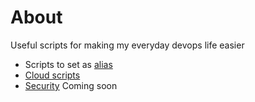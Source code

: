 # About

Useful scripts for making my everyday devops life easier
- Scripts to set as [alias](./alias/)
- [Cloud scripts](./cloud)
- [Security](./security) Coming soon

